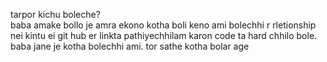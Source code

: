 tarpor kichu boleche?
<br> baba amake bollo je amra ekono kotha boli keno ami bolechhi r rletionship nei kintu ei git hub er linkta pathiyechhilam karon code ta hard chhilo bole. baba jane je kotha bolechhi ami. tor sathe kotha bolar age 
